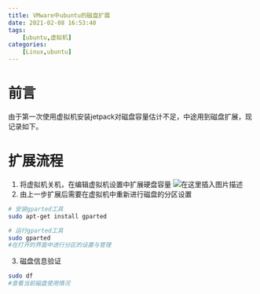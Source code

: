 ```yaml
---
title: VMware中ubuntu的磁盘扩展
date: 2021-02-08 16:53:40
tags: 
    [ubuntu,虚拟机] 
categories: 
    [Linux,ubuntu]
---
```

# 前言
由于第一次使用虚拟机安装jetpack对磁盘容量估计不足，中途用到磁盘扩展，现记录如下。

# 扩展流程
1. 将虚拟机关机，在编辑虚拟机设置中扩展硬盘容量
![在这里插入图片描述](https://img-blog.csdnimg.cn/20210207004515420.png?x-oss-process=image/watermark,type_ZmFuZ3poZW5naGVpdGk,shadow_10,text_aHR0cHM6Ly9ibG9nLmNzZG4ubmV0L3FxXzQ1MTcyMTU2,size_16,color_FFFFFF,t_70)
2. 由上一步扩展后需要在虚拟机中重新进行磁盘的分区设置

```bash
# 安装gparted工具
sudo apt-get install gparted

# 运行gparted工具
sudo gparted
#在打开的界面中进行分区的设置与管理
```
3. 磁盘信息验证

```bash
sudo df
#查看当前磁盘使用情况
```
